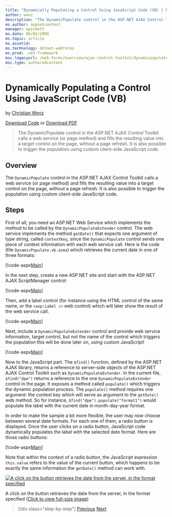 ```yaml
---
title: "Dynamically Populating a Control Using JavaScript Code (VB) | Microsoft Docs"
author: wenz
description: "The DynamicPopulate control in the ASP.NET AJAX Control Toolkit calls a web service (or page method) and fills the resulting value into a target control on t..."
ms.author: aspnetcontent
manager: wpickett
ms.date: 06/02/2008
ms.topic: article
ms.assetid: 
ms.technology: dotnet-webforms
ms.prod: .net-framework
msc.legacyurl: /web-forms/overview/ajax-control-toolkit/dynamicpopulate/dynamically-populating-a-control-using-javascript-code-vb
msc.type: authoredcontent
---
```

Dynamically Populating a Control Using JavaScript Code (VB)
====================
by [Christian Wenz](https://github.com/wenz)

[Download Code](http://download.microsoft.com/download/d/8/f/d8f2f6f9-1b7c-46ad-9252-e1fc81bdea3e/dynamicpopulate1.vb.zip) or [Download PDF](http://download.microsoft.com/download/b/6/a/b6ae89ee-df69-4c87-9bfb-ad1eb2b23373/dynamicpopulate1VB.pdf)

> The DynamicPopulate control in the ASP.NET AJAX Control Toolkit calls a web service (or page method) and fills the resulting value into a target control on the page, without a page refresh. It is also possible to trigger the population using custom client-side JavaScript code.


## Overview

The `DynamicPopulate` control in the ASP.NET AJAX Control Toolkit calls a web service (or page method) and fills the resulting value into a target control on the page, without a page refresh. It is also possible to trigger the population using custom client-side JavaScript code.

## Steps

First of all, you need an ASP.NET Web Service which implements the method to be called by the `DynamicPopulateExtender` control. The web service implements the method `getDate()` that expects one argument of type string, called `contextKey`, since the `DynamicPopulate` control sends one piece of context information with each web service call. Here is the code (file `DynamicPopulate.vb.asmx`) which retrieves the current date in one of three formats:

[!code-aspx[Main](dynamically-populating-a-control-using-javascript-code-vb/samples/sample1.aspx)]

In the next step, create a new ASP.NET site and start with the ASP.NET AJAX ScriptManager control:

[!code-aspx[Main](dynamically-populating-a-control-using-javascript-code-vb/samples/sample2.aspx)]

Then, add a label control (for instance using the HTML control of the same name, or the `<asp:Label />` web control) which will later show the result of the web service call.

[!code-aspx[Main](dynamically-populating-a-control-using-javascript-code-vb/samples/sample3.aspx)]

Next, include a `DynamicPopulateExtender` control and provide web service information, target control, but not the name of the control which triggers the population this will be done later on, using custom JavaScript!

[!code-aspx[Main](dynamically-populating-a-control-using-javascript-code-vb/samples/sample4.aspx)]

Now to the JavaScript part. The `$find()` function, defined by the ASP.NET AJAX library, returns a reference to server-side objects of the ASP.NET AJAX Control Toolkit such as `DynamicPopulateExtender`. In the current file, `$find("dpe")` returns a reference to the one `DynamicPopulateExtender` control in the page. It exposes a method called `populate()` which triggers the dynamic population process. The `populate()` method requires one argument: the context key which will serve as argument to the `getDate()` web method. So for instance, `$find("dpe").populate("format1")` would populate the label with the current date in month-day-year format.

In order to make the sample a bit more flexible, the user may now choose between several date formats. For each one of them, a radio button is displayed. Once the user clicks on a radio button, JavaScript code dynamically populates the label with the selected date format. Here are those radio buttons:

[!code-aspx[Main](dynamically-populating-a-control-using-javascript-code-vb/samples/sample5.aspx)]

Note that within the context of a radio button, the JavaScript expression `this.value` refers to the value of the current button, which happens to be exactly the same information the `getDate()` method can work with.


[![A click on the button retrieves the date from the server, in the format specified](dynamically-populating-a-control-using-javascript-code-vb/_static/image2.png)](dynamically-populating-a-control-using-javascript-code-vb/_static/image1.png)

A click on the button retrieves the date from the server, in the format specified ([Click to view full-size image](dynamically-populating-a-control-using-javascript-code-vb/_static/image3.png))

>[!div class="step-by-step"]
[Previous](dynamically-populating-a-control-vb.md)
[Next](using-dynamicpopulate-with-a-user-control-and-javascript-vb.md)